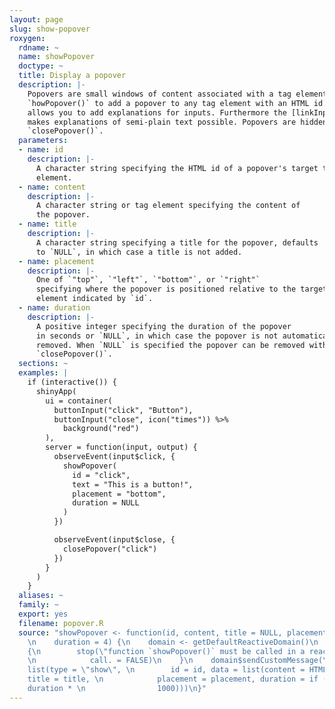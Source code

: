 ```yaml
---
layout: page
slug: show-popover
roxygen:
  rdname: ~
  name: showPopover
  doctype: ~
  title: Display a popover
  description: |-
    Popovers are small windows of content associated with a tag element. Use
    `howPopover()` to add a popover to any tag element with an HTML id. This
    allows you to add explanations for inputs. Furthermore the [linkInput()]
    makes explanations of semi-plain text possible. Popovers are hidden with
    `closePopover()`.
  parameters:
  - name: id
    description: |-
      A character string specifying the HTML id of a popover's target tag
      element.
  - name: content
    description: |-
      A character string or tag element specifying the content of
      the popover.
  - name: title
    description: |-
      A character string specifying a title for the popover, defaults
      to `NULL`, in which case a title is not added.
  - name: placement
    description: |-
      One of `"top"`, `"left"`, `"bottom"`, or `"right"`
      specifying where the popover is positioned relative to the target tag
      element indicated by `id`.
  - name: duration
    description: |-
      A positive integer specifying the duration of the popover
      in seconds or `NULL`, in which case the popover is not automatically
      removed. When `NULL` is specified the popover can be removed with
      `closePopover()`.
  sections: ~
  examples: |
    if (interactive()) {
      shinyApp(
        ui = container(
          buttonInput("click", "Button"),
          buttonInput("close", icon("times")) %>%
            background("red")
        ),
        server = function(input, output) {
          observeEvent(input$click, {
            showPopover(
              id = "click",
              text = "This is a button!",
              placement = "bottom",
              duration = NULL
            )
          })

          observeEvent(input$close, {
            closePopover("click")
          })
        }
      )
    }
  aliases: ~
  family: ~
  export: yes
  filename: popover.R
  source: "showPopover <- function(id, content, title = NULL, placement = \"top\",
    \n    duration = 4) {\n    domain <- getDefaultReactiveDomain()\n    if (is.null(domain))
    {\n        stop(\"function `showPopover()` must be called in a reactive context\",
    \n            call. = FALSE)\n    }\n    domain$sendCustomMessage(\"dull:popover\",
    list(type = \"show\", \n        id = id, data = list(content = HTML(content),
    title = title, \n            placement = placement, duration = if (!is.null(duration))
    duration * \n                1000)))\n}"
---
```

